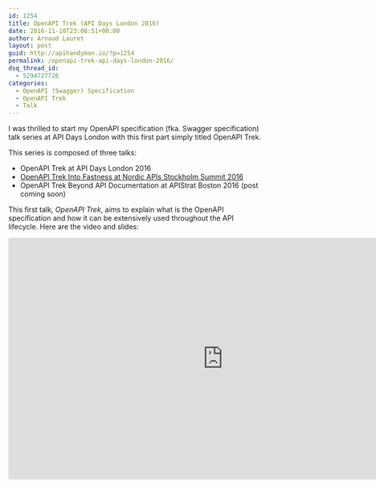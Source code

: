 ```yaml
---
id: 1254
title: OpenAPI Trek (API Days London 2016)
date: 2016-11-10T23:08:51+00:00
author: Arnaud Lauret
layout: post
guid: http://apihandyman.io/?p=1254
permalink: /openapi-trek-api-days-london-2016/
dsq_thread_id:
  - 5294727726
categories:
  - OpenAPI (Swagger) Specification
  - OpenAPI Trek
  - Talk
---
```

I was thrilled to start my OpenAPI specification (fka. Swagger specification) talk series at API Days London with this first part simply titled OpenAPI Trek.

This series is composed of three talks:

- OpenAPI Trek at API Days London 2016
- [OpenAPI Trek Into Fastness at Nordic APIs Stockholm Summit 2016](http://apihandyman.io/openapi-trek-into-fastness-nordic-apis-summit-2016/)
- OpenAPI Trek Beyond API Documentation at APIStrat Boston 2016 (post coming soon)

This first talk, *OpenAPI Trek*, aims to explain what is the OpenAPI specification and how it can be extensively used throughout the API lifecycle. Here are the video and slides:

<center>
<iframe width="853" height="480" src="https://www.youtube.com/embed/rUPwwAQyF_I" frameborder="0" allowfullscreen></iframe>
</center>

<center>
<script async class="speakerdeck-embed" data-id="d615d76ab430473180b3b42aaa35b6af" data-ratio="1.77777777777778" src="//speakerdeck.com/assets/embed.js"></script>
</center>
